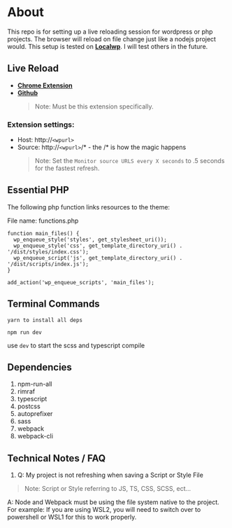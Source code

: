 # About

This repo is for setting up a live reloading session for wordpress or php projects. The browser will reload on file change just like a nodejs project would. This setup is tested on [**Localwp**](https://localwp.com/). I will test others in the future.

## Live Reload

- [**Chrome Extension**](https://chrome.google.com/webstore/detail/live-reload/jcejoncdonagmfohjcdgohnmecaipidc)
- [**Github**](https://github.com/blaise-io/live-reload#readme)
  > Note: Must be this extension specifically.

### Extension settings:

- Host: http://`<wpurl>`
- Source: http://`<wpurl>`/\* - the /\* is how the magic happens
  > Note: Set the `Monitor source URLS every X seconds` to .5 seconds for the fastest refresh.

## Essential PHP

The following php function links resources to the theme:

File name: functions.php

```
function main_files() {
  wp_enqueue_style('styles', get_stylesheet_uri());
  wp_enqueue_style('css', get_template_directory_uri() . '/dist/styles/index.css');
  wp_enqueue_script('js', get_template_directory_uri() . '/dist/scripts/index.js');
}

add_action('wp_enqueue_scripts', 'main_files');
```

## Terminal Commands

```
yarn to install all deps

npm run dev
```

use `dev` to start the scss and typescript compile

## Dependencies

<ol>
  <li>npm-run-all</li>
  <li>rimraf</li>
  <li>typescript</li>
  <li>postcss</li>
  <li>autoprefixer</li>
  <li>sass</li>
  <li>webpack</li>
  <li>webpack-cli</li>
</ol>

## Technical Notes / FAQ

1. Q: My project is not refreshing when saving a Script or Style File

> Note: Script or Style referring to JS, TS, CSS, SCSS, ect...

A: Node and Webpack must be using the file system native to the project. For example: If you are using WSL2, you will need to switch over to powershell or WSL1 for this to work properly.
